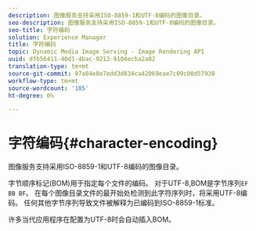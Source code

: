 ```yaml
---
description: 图像服务支持采用ISO-8859-1和UTF-8编码的图像目录。
seo-description: 图像服务支持采用ISO-8859-1和UTF-8编码的图像目录。
seo-title: 字符编码
solution: Experience Manager
title: 字符编码
topic: Dynamic Media Image Serving - Image Rendering API
uuid: dfb56411-40d1-4bac-9213-9104ecba2a02
translation-type: tm+mt
source-git-commit: 97a84e8e7edd3d834ca42069eae7c09c00d57938
workflow-type: tm+mt
source-wordcount: '105'
ht-degree: 0%

---
```



# 字符编码{#character-encoding}

图像服务支持采用ISO-8859-1和UTF-8编码的图像目录。

字节顺序标记(BOM)用于指定每个文件的编码。 对于UTF-8,BOM是字节序列`EF BB BF`。 在每个图像目录文件的最开始处检测到此字符序列时，将采用UTF-8编码。 任何其他字节序列导致文件被解释为已编码到ISO-8859-1标准。

许多当代应用程序在配置为UTF-8时会自动插入BOM。
